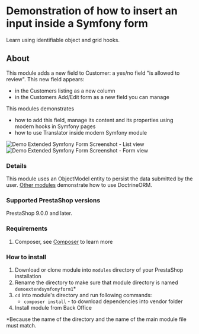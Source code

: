 # Demonstration of how to insert an input inside a Symfony form

Learn using identifiable object and grid hooks.

## About

This module adds a new field to Customer: a yes/no field "is allowed to review".
This new field appears:
- in the Customers listing as a new column
- in the Customers Add/Edit form as a new field you can manage

This modules demonstrates
 - how to add this field, manage its content and its
properties using modern hooks in Symfony pages
 - how to use Translator inside modern Symfony module

![Demo Extended Symfony Form Screenshot - List view](demo_list.png)
![Demo Extended Symfony Form Screenshot - Form view](demo_form.png)

### Details

This module uses an ObjectModel entity to persist the data submitted by the user.
[Other modules](https://github.com/PrestaShop/example-modules/tree/master/demoextendsymfonyform2) demonstrate
how to use DoctrineORM.

### Supported PrestaShop versions

PrestaShop 9.0.0 and later.
 
### Requirements
 
  1. Composer, see [Composer](https://getcomposer.org/) to learn more
 
### How to install
 
  1. Download or clone module into `modules` directory of your PrestaShop installation
  2. Rename the directory to make sure that module directory is named `demoextendsymfonyform1`*
  3. `cd` into module's directory and run following commands:
      - `composer install` - to download dependencies into vendor folder
  4. Install module from Back Office
 
 *Because the name of the directory and the name of the main module file must match.
